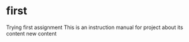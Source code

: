 # first
Trying first assignment
This is an instruction manual for project
about its content
new content
